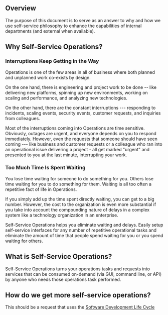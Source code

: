 Overview
--------

The purpose of this document is to serve as an answer to why and how we use self-service philosophy to enhance the capabilities of internal departments (and external when available).

Why Self-Service Operations?
----------------------------

### Interruptions Keep Getting in the Way

Operations is one of the few areas in all of business where both planned and unplanned work co-exists by design.

On the one hand, there is engineering and project work to be done -- like delivering new platforms, spinning up new environments, working on scaling and performance, and analyzing new technologies.

On the other hand, there are the constant interruptions --- responding to incidents, scaling events, security events, customer requests, and inquiries from colleagues.

Most of the interruptions coming into Operations are time sensitive. Obviously, outages are urgent, and everyone depends on you to respond immediately. However, even the requests that someone should have seen coming --- like business and customer requests or a colleague who ran into an operational issue delivering a project - all get marked "urgent" and presented to you at the last minute, interrupting your work.

### Too Much Time Is Spent Waiting

You lose time waiting for someone to do something for you. Others lose time waiting for you to do something for them. Waiting is all too often a repetitive fact of life in Operations.

If you simply add up the time spent directly waiting, you can get to a big number. However, the cost to the organization is even more substantial if you take into account the compounding nature of delays in a complex system like a technology organization in an enterprise.

Self-Service Operations helps you eliminate waiting and delays. Easily setup self-service interfaces for any number of repetitive operational tasks and eliminate the amount of time that people spend waiting for you or you spend waiting for others.

What is Self-Service Operations?
--------------------------------

Self-Service Operations turns your operations tasks and requests into services that can be consumed on-demand (via GUI, command line, or API) by anyone who needs those operations task performed.

How do we get more self-service operations?
-------------------------------------------

This should be a request that uses the [Software Development Life Cycle](../Standards/SDLC.md)